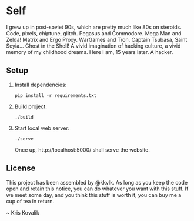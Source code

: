 # Self

I grew up in post-soviet 90s, which are pretty much like 80s on steroids. Code, pixels, chiptune, glitch. Pegasus and Commodore. Mega Man and Zelda! Matrix and Ergo Proxy. WarGames and Tron. Captain Tsubasa, Saint Seyia... Ghost in the Shell! A vivid imagination of hacking culture, a vivid memory of my childhood dreams. Here I am, 15 years later. A hacker.

## Setup

1. Install dependencies:

    ```
    pip install -r requirements.txt
    ```

2. Build project:

    ```
    ./build
    ```

3. Start local web server:

    ```
    ./serve
    ```

    Once up, http://localhost:5000/ shall serve the website.

## License

This project has been assembled by @kkvlk. As long as you keep the code open and retain this notice, you can do whatever you want with this stuff. If we meet some day, and you think this stuff is worth it, you can buy me a cup of tea in return.

~ Kris Kovalik
